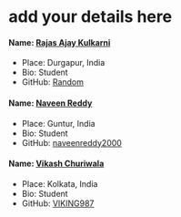 # add your details here

#### Name: [Rajas Ajay Kulkarni](https://github.com/kulkarni-rajas/)
- Place: Durgapur, India
- Bio: Student
- GitHub: [Random](https://github.com/kulkarni-rajas)

#### Name: [Naveen Reddy](https://github.com/naveenreddy2000/)
- Place: Guntur, India
- Bio: Student
- GitHub: [naveenreddy2000](https://github.com/kulkarni-rajas)

#### Name: [Vikash Churiwala](https://github.com/VIKING987/)
- Place: Kolkata, India
- Bio: Student
- GitHub: [VIKING987](https://github.com/VIKING987)